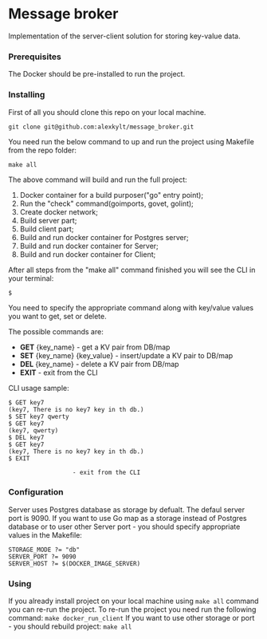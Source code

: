 # Message broker

Implementation of the server-client solution for storing key-value data.

### Prerequisites

The Docker should be pre-installed to run the project.

### Installing

First of all you should clone this repo on your local machine.

```
git clone git@github.com:alexkylt/message_broker.git
```

You need run the below command to up and run the project using Makefile from the repo folder:

```
make all
```

The above command will build and run the full project:
1) Docker container for a build purposer("go" entry point);
2) Run the "check" command(goimports, govet, golint);
3) Create docker network;
4) Build server part;
5) Build client part;
6) Build and run docker container for Postgres server;
7) Build and run docker container for Server;
8) Build and run docker container for Client;

After all steps from the "make all" command finished you will see the CLI in your terminal:




```
$ 
```

You need to specify the appropriate command along with key/value values you want to get, set or delete.

The possible commands are:
  * **GET** {key_name}                - get a KV pair from DB/map  
  * **SET** {key_name} {key_value}    - insert/update a KV pair to DB/map
  * **DEL** {key_name}                - delete a KV pair from DB/map
  * **EXIT**                          - exit from the CLI

CLI usage sample:
```
$ GET key7
(key7, There is no key7 key in th db.)
$ SET key7 qwerty
$ GET key7
(key7, qwerty)
$ DEL key7
$ GET key7
(key7, There is no key7 key in th db.)
$ EXIT
```
                      - exit from the CLI



### Configuration

Server uses Postgres database as storage by defualt. The defaul server port is 9090.  If you want to use Go map as a storage instead of Postgres database or to user other Server port - you should specify appropriate values in the Makefile:

```
STORAGE_MODE ?= "db"
SERVER_PORT ?= 9090
SERVER_HOST ?= $(DOCKER_IMAGE_SERVER)
```

### Using

If you already install project on your local machine using ```make all``` command you can re-run the project. To re-run the project you need run the following command: ```make docker_run_client```
If you want to use other storage or port - you should rebuild project: ```make all```
